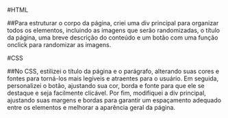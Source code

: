 #HTML

##Para estruturar o corpo da página, criei uma div principal para organizar todos os elementos, incluindo as imagens que serão randomizadas, o título da página, uma breve descrição do conteúdo e um botão com uma função onclick para randomizar as imagens.

#CSS

##No CSS, estilizei o título da página e o parágrafo, alterando suas cores e fontes para torná-los mais legíveis e atraentes para o usuário. Em seguida, personalizei o botão, ajustando sua cor, borda e fonte para que ele se destaque e seja facilmente clicável. Por fim, modifiquei a div principal, ajustando suas margens e bordas para garantir um espaçamento adequado entre os elementos e melhorar a aparência geral da página.
